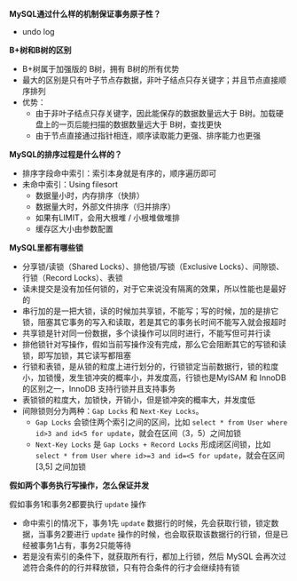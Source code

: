 **MySQL通过什么样的机制保证事务原子性？**

  - undo log



**B+树和B树的区别**

- B+树属于加强版的 B树，拥有 B树的所有优势
- 最大的区别是只有叶子节点存数据，非叶子结点只存关键字；并且节点直接顺序排列
- 优势：
  - 由于非叶子结点只存关键字，因此能保存的数据数量远大于 B树。加载硬盘上的一页后能扫描的数据数量远大于 B树，查找更快
  - 由于节点直接通过指针相连，顺序读取能力更强、排序能力也更强



**MySQL的排序过程是什么样的？**

  - 排序字段命中索引：索引本身就是有序的，顺序遍历即可
  - 未命中索引：Using filesort
    - 数据量小时，内存排序（快排）
    - 数据量大时，外部文件排序（归并排序）
    - 如果有LIMIT，会用大根堆 / 小根堆做堆排
    - 缓存区大小由参数配置



**MySQL里都有哪些锁**

- 分享锁/读锁（Shared Locks）、排他锁/写锁（Exclusive Locks）、间隙锁、行锁（Record Locks）、表锁
- 读未提交是没有加任何锁的，对于它来说没有隔离的效果，所以性能也是最好的
- 串行加的是一把大锁，读的时候加共享锁，不能写；写的时候，加的是排它锁，阻塞其它事务的写入和读取，若是其它的事务长时间不能写入就会报超时
- 共享锁是针对同一份数据，多个读操作可以同时进行，不能写但可并行读
- 排他锁针对写操作，假如当前写操作没有完成，那么它会阻断其它的写锁和读锁，即写加锁，其它读写都阻塞
- 行锁和表锁，是从锁的粒度上进行划分的，行锁锁定当前数据行，锁的粒度小，加锁慢，发生锁冲突的概率小，并发度高，行锁也是MyISAM 和 InnoDB 的区别之一，InnoDB 支持行锁并且支持事务
- 表锁锁的粒度大，加锁快，开销小，但是锁冲突的概率大，并发度低
- 间隙锁则分为两种：`Gap Locks` 和 `Next-Key Locks`。
  - `Gap Locks` 会锁住两个索引之间的区间，比如 `select * from User where id>3 and id<5 for update`，就会在区间（3，5）之间加锁
  - `Next-Key Locks` 是 `Gap Locks + Record Locks` 形成闭区间锁，比如 `select * from User where id>=3 and id=<5 for update`，就会在区间 [3,5] 之间加锁



**假如两个事务执行写操作，怎么保证并发**

假如事务1和事务2都要执行 `update` 操作
- 命中索引的情况下，事务1先 `update` 数据行的时候，先会获取行锁，锁定数据，当事务2要进行 `update` 操作的时候，也会取获取该数据行的行锁，但是已经被事务1占有，事务2只能等待
- 若是没有索引的条件下，就获取所有行，都加上行锁，然后 MySQL 会再次过滤符合条件的的行并释放锁，只有符合条件的行才会继续持有锁